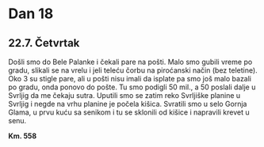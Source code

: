 # Dan 18

## 22.7. Četvrtak

Došli smo do Bele Palanke i čekali pare na pošti. Malo smo gubili vreme po gradu, slikali se na vrelu i jeli teleću čorbu na piroćanski način (bez teletine). Oko 3 su stigle pare, ali u pošti nisu imali da isplate pa smo još malo bazali po gradu, onda ponovo do pošte. Tu smo podigli 50 mil., a 50 poslali dalje u Svrljig da me čekaju sutra. Uputili smo se zatim reko Svrljiške planine u Svrljig i negde na vrhu planine je počela kišica. Svratili smo u selo Gornja Glama, u prvu kuću sa senikom i tu se sklonili od kišice i napravili krevet u senu.

**Km. 558**
